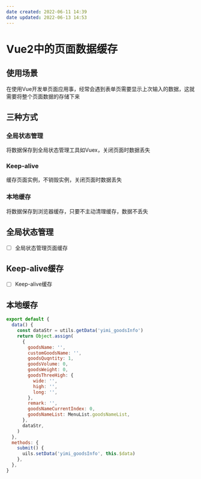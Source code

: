 ```yaml
---
date created: 2022-06-11 14:39
date updated: 2022-06-13 14:53
---
```


# Vue2中的页面数据缓存

## 使用场景

在使用Vue开发单页面应用事，经常会遇到表单页需要显示上次输入的数据，这就需要将整个页面数据的存储下来

## 三种方式

### 全局状态管理

将数据保存到全局状态管理工具如Vuex，关闭页面时数据丢失

### Keep-alive

缓存页面实例，不销毁实例，关闭页面时数据丢失

### 本地缓存

将数据保存到浏览器缓存，只要不主动清理缓存，数据不丢失

## 全局状态管理

- [ ] 全局状态管理页面缓存

## Keep-alive缓存

- [ ] Keep-alive缓存

## 本地缓存

```javascript
export default {
  data() {
    const dataStr = utils.getData('yimi_goodsInfo')
    return Object.assign(
      {
        goodsName: '',
        customGoodsName: '',
        goodsQuqntity: 1,
        goodsVolume: 0,
        goodsWeight: 0,
        goodsThreeHigh: {
          wide: '',
          high: '',
          long: '',
        },
        remark: '',
        goodsNameCurrentIndex: 0,
        goodsNameList: MenuList.goodsNameList,
      },
      dataStr,
    )
  },
  methods: {
    submit() {
      uils.setData('yimi_goodsInfo', this.$data)
    },
  },
}
```
